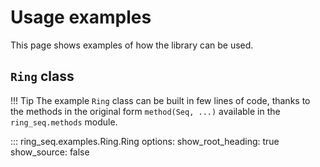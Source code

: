 # Usage examples

This page shows examples of how the library can be used.

##  `Ring` class

!!! Tip
    The example `Ring` class can be built in few lines of code, thanks to the methods in the original form `method(Seq, ...)`
    available in the `ring_seq.methods` module.

::: ring_seq.examples.Ring.Ring
    options:
      show_root_heading: true
      show_source: false
